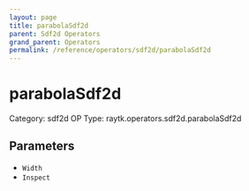 ```yaml
---
layout: page
title: parabolaSdf2d
parent: Sdf2d Operators
grand_parent: Operators
permalink: /reference/operators/sdf2d/parabolaSdf2d
---
```


# parabolaSdf2d

Category: sdf2d
OP Type: raytk.operators.sdf2d.parabolaSdf2d



## Parameters

* `Width`
* `Inspect`